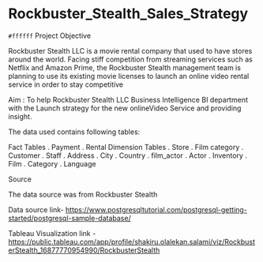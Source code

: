 # Rockbuster_Stealth_Sales_Strategy

`#ffffff`
Project Objective

Rockbuster Stealth LLC is a movie rental company that used to have stores around the world. Facing stiff competition from streaming services such as Netflix and Amazon Prime, the Rockbuster Stealth management team is planning to use its existing movie licenses to launch an online video rental service in order to stay competitive

Aim : To help Rockbuster Stealth LLC Business Intelligence BI department with the Launch strategy for the new onlineVideo Service and providing insight.

The data used contains following tables:

Fact Tables
. Payment
. Rental
Dimension Tables
. Store
. Film category
. Customer
. Staff
. Address
. City
. Country
. film_actor
. Actor
. Inventory
. Film
. Category
. Language

Source

The data source was from Rockbuster Stealth

Data source link- https://www.postgresqltutorial.com/postgresql-getting-started/postgresql-sample-database/

Tableau Visualization link - https://public.tableau.com/app/profile/shakiru.olalekan.salami/viz/RockbusterStealth_16877770954990/RockbusterStealth
